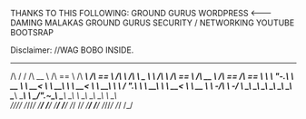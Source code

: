 


 THANKS TO THIS FOLLOWING:
 GROUND GURUS WORDPRESS <--- DAMING MALAKAS
 GROUND GURUS SECURITY / NETWORKING
 YOUTUBE
 BOOTSRAP
 
 
 
 Disclaimer:
   //WAG BOBO INSIDE.

 















__  __   ______   ______   ______   ______   ______       __     __   ______   ______       ______   ______  ______  
/\ \/ /  /\  __ \ /\  == \ /\  ___\ /\  == \ /\  ___\     /\ \  _ \ \ /\  ___\ /\  == \     /\  __ \ /\  == \/\  == \ 
\ \  _"-.\ \  __ \\ \  __< \ \  __\ \ \  __< \ \  __\     \ \ \/ ".\ \\ \  __\ \ \  __<     \ \  __ \\ \  _-/\ \  _-/ 
 \ \_\ \_\\ \_\ \_\\ \_____\\ \_____\\ \_____\\ \_____\    \ \__/".~\_\\ \_____\\ \_____\    \ \_\ \_\\ \_\   \ \_\   
  \/_/\/_/ \/_/\/_/ \/_____/ \/_____/ \/_____/ \/_____/     \/_/   \/_/ \/_____/ \/_____/     \/_/\/_/ \/_/    \/_/   
                                                                                                                      
